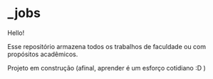 # _jobs
Hello!

Esse repositório armazena todos os trabalhos de faculdade ou com propósitos acadêmicos. 

Projeto em construção (afinal, aprender é um esforço cotidiano :D )
